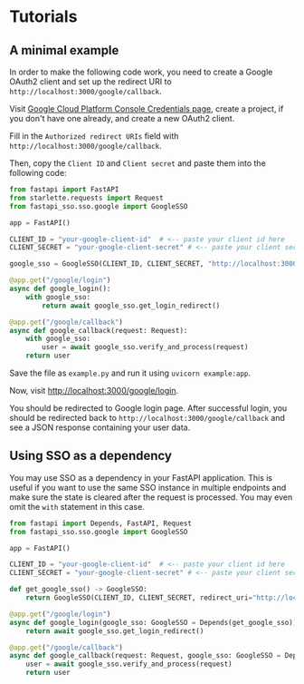 # Tutorials

## A minimal example

In order to make the following code work, you need to create a Google
OAuth2 client and set up the redirect URI to `http://localhost:3000/google/callback`.

Visit [Google Cloud Platform Console Credentials page](https://console.cloud.google.com/apis/credentials),
create a project, if you don't have one already, and create a new OAuth2 client.

Fill in the `Authorized redirect URIs` field with `http://localhost:3000/google/callback`.

Then, copy the `Client ID` and `Client secret` and paste them into the following code:

```python
from fastapi import FastAPI
from starlette.requests import Request
from fastapi_sso.sso.google import GoogleSSO

app = FastAPI()

CLIENT_ID = "your-google-client-id"  # <-- paste your client id here
CLIENT_SECRET = "your-google-client-secret" # <-- paste your client secret here

google_sso = GoogleSSO(CLIENT_ID, CLIENT_SECRET, "http://localhost:3000/google/callback")

@app.get("/google/login")
async def google_login():
    with google_sso:
        return await google_sso.get_login_redirect()

@app.get("/google/callback")
async def google_callback(request: Request):
    with google_sso:
        user = await google_sso.verify_and_process(request)
    return user
```

Save the file as `example.py` and run it using `uvicorn example:app`.

Now, visit [http://localhost:3000/google/login](http://localhost:3000/google/login).

You should be redirected to Google login page. After successful login, you should be redirected back to
`http://localhost:3000/google/callback` and see a JSON response containing your user data.

## Using SSO as a dependency

You may use SSO as a dependency in your FastAPI application.
This is useful if you want to use the same SSO instance in multiple endpoints and make sure the state is cleared after
the request is processed. You may even omit the `with` statement in this case.

```python
from fastapi import Depends, FastAPI, Request
from fastapi_sso.sso.google import GoogleSSO

app = FastAPI()

CLIENT_ID = "your-google-client-id"  # <-- paste your client id here
CLIENT_SECRET = "your-google-client-secret" # <-- paste your client secret here

def get_google_sso() -> GoogleSSO:
    return GoogleSSO(CLIENT_ID, CLIENT_SECRET, redirect_uri="http://localhost:3000/google/callback")

@app.get("/google/login")
async def google_login(google_sso: GoogleSSO = Depends(get_google_sso)):
    return await google_sso.get_login_redirect()

@app.get("/google/callback")
async def google_callback(request: Request, google_sso: GoogleSSO = Depends(get_google_sso)):
    user = await google_sso.verify_and_process(request)
    return user
```
